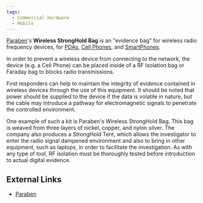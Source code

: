 ```yaml
---
tags:
  - Commercial Hardware
  - Mobile
---
```

[Paraben](paraben_forensics.md)'s **Wireless StrongHold Bag** is an "evidence
bag" for wireless radio frequency devices, for [PDAs](pdas.md),
[Cell Phones](cell_phones.md), and [SmartPhones](smartphones.md).

In order to prevent a wireless device from connecting to the network, the
device (e.g. a Cell Phone) can be placed inside of a RF Isolation bag or
Faraday bag to blocks radio transmissions.

First responders can help to maintain the integrity of evidence contained in
wireless devices through the use of this equipment. It should be noted that
power should be supplied to the device if the data is volatile in nature, but
the cable may introduce a pathway for electromagnetic signals to penetrate the
controlled environment.

One example of such a kit is Paraben's Wireless StrongHold Bag. This bag is
weaved from three layers of nickel, copper, and nylon silver. The company also
produces a StrongHold Tent, which allows the investigator to enter the radio
signal dampened environment and also to bring in other equipment, such as
laptops, in order to facilitate the investigation.  As with any type of tool,
RF isolation must be thoroughly tested before introduction to actual digital
evidence.

## External Links

* [Paraben](https://paraben.com/wireless-device-protection/)
